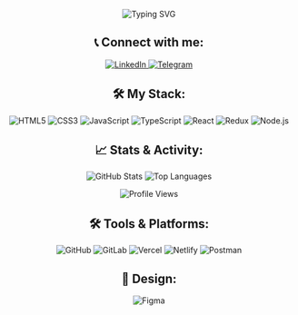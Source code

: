 <p align="center">
  <img src="https://readme-typing-svg.demolab.com?font=Fira+Code&size=36&pause=1000&color=966FD6&center=true&vCenter=true&width=635&lines=Welcome+to+my+profile!+👋;Frontend+Developer+💻&fontWeight=900&fontColor=483d8b" alt="Typing SVG" />
</p>


<h2 align="center">📞 Connect with me:</h2>
<p align="center">
  <a href="https://linkedin.com/in/ira-prysiazhna" target="_blank">
    <img src="https://img.shields.io/badge/-LinkedIn-0077B5?style=for-the-badge&logo=linkedin&logoColor=white" alt="LinkedIn">
  </a>
  <a href="https://t.me/IraPrysiazhna" target="_blank">
    <img src="https://img.shields.io/badge/-Telegram-2CA5E0?style=for-the-badge&logo=telegram&logoColor=white" alt="Telegram">
  </a>
</p>

<h2 align="center">🛠️ My Stack:</h2>

<div align="center">
  <img src="https://img.shields.io/badge/-HTML5-E34F26?style=for-the-badge&logo=html5&logoColor=white" alt="HTML5">
  <img src="https://img.shields.io/badge/-CSS3-1572B6?style=for-the-badge&logo=css3&logoColor=white" alt="CSS3">
  <img src="https://img.shields.io/badge/-JavaScript-F7DF1E?style=for-the-badge&logo=javascript&logoColor=black" alt="JavaScript">
  <img src="https://img.shields.io/badge/-TypeScript-007ACC?style=for-the-badge&logo=typescript&logoColor=white" alt="TypeScript">
  <img src="https://img.shields.io/badge/-React-61DAFB?style=for-the-badge&logo=react&logoColor=black" alt="React">
  <img src="https://img.shields.io/badge/-Redux-764ABC?style=for-the-badge&logo=redux&logoColor=white" alt="Redux">
  <img src="https://img.shields.io/badge/-Node.js-339933?style=for-the-badge&logo=node.js&logoColor=white" alt="Node.js">
</div>

<h2 align="center">📈 Stats & Activity:</h2>

<div align="center">
  <img src="https://github-readme-stats.vercel.app/api?username=PrysiazhnaIra&show_icons=true&theme=gruvbox&count_private=true&token=GH_TOKEN_REPO" alt="GitHub Stats" />
  <img src="https://github-readme-stats.vercel.app/api/top-langs/?username=PrysiazhnaIra&layout=compact&theme=gruvbox&count_private=true&token=GH_TOKEN_REPO" alt="Top Languages" />
</div>

<p align="center">
  <img src="https://komarev.com/ghpvc/?username=PrysiazhnaIra&color=blue&style=flat" alt="Profile Views" />
</p>

<h2 align="center">🛠️ Tools & Platforms:</h2>

<div align="center">
  <img src="https://img.shields.io/badge/-GitHub-181717?style=for-the-badge&logo=github&logoColor=white" alt="GitHub">
  <img src="https://img.shields.io/badge/-GitLab-FC6D26?style=for-the-badge&logo=gitlab&logoColor=white" alt="GitLab">
  <img src="https://img.shields.io/badge/-Vercel-000000?style=for-the-badge&logo=vercel&logoColor=white" alt="Vercel">
  <img src="https://img.shields.io/badge/-Netlify-00C7B7?style=for-the-badge&logo=netlify&logoColor=white" alt="Netlify">
  <img src="https://img.shields.io/badge/-Postman-FF6C37?style=for-the-badge&logo=postman&logoColor=white" alt="Postman">
</div>

<h2 align="center">🎨 Design:</h2>

<div align="center">
  <img src="https://img.shields.io/badge/-Figma-F24E1E?style=for-the-badge&logo=figma&logoColor=white" alt="Figma">
</div>



